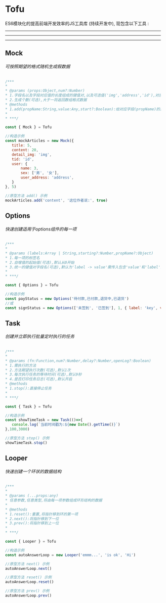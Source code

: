 
# Tofu
ES6模块化的提高前端开发效率的JS工具库 (持续开发中),
现包含以下工具 :


------------


------------


------------



## Mock  
###### 可按照期望的格式随机生成假数据
```javascript
/***
* 
* @params (props:Object,num?:Number)
* 1.字段名以及字段对应值的长度组成的键值对,以及可选值('img','address','id'),对应值为数组即随机抽取数组中其中一位,可传入深层对象
* 2.生成个数(可选),大于一将返回数组格式数据
* @methods 
* 1.add(propName:String,value:Any,start?:Boolean):给对应字段(propName)的首部或末尾(start?)添加指定字段(value)
* 
* ***/

const { Mock } = Tofu

//构造示例
const mockArticles = new Mock({
   title: 5,
   content: 20,
   detail_img: 'img',
   tid: 'id',
   user: {
       name: 3,
       sex: ['男', '女'],
       user_address: 'address',
   }
}, 5)

//原型方法 add() 示例
mockArticles.add('content', '这位作者说:', true)
```
## Options  
###### 快速创建适用于options组件的每一项
```javascript
/***
* 
* @params (labels:Array | String,starting?:Number,propName?:Object)
* 1.每一项的标签名
* 2.自增值的起始值(可选),默认从0开始
* 3.统一的键值对字段名(可选),默认为'label -> value'需传入包含'value'和'label'的对象
* 
* ***/

const { Options } = Tofu

//构造示例
const payStatus = new Options('待付款,已付款,退货中,已退货')
//或
const signStatus = new Options(['未签到', '已签到'], 1, { label: 'key', value: 'val' })
```
## Task  
###### 创建并立即执行批量定时执行的任务
```javascript
/***
* 
* @params (fn:Function,num?:Number,delay?:Number,openLog?:Boolean)
* 1.需执行的方法
* 2.方法期望执行次数(可选),默认1次
* 3.每次执行任务的等待时间(可选),默认9秒
* 4.是否打印任务日志(可选),默认开启
* @methods 
* 1.stop():直接停止任务
* 
* ***/

const { Task } = Tofu

//构造示例
const showTimeTask = new Task(()=>{
   console.log(`当前时间戳为:${new Date().getTime()}`)
},100,3000)

//原型方法 stop() 示例
showTimeTask.stop()
```
## Looper  
###### 快速创建一个环状的数据结构
```javascript
/***
* 
* @params (...props:any)
* 任意参数,任意类型,将由每一项参数组成环形结构的数据
* 
* @methods 
* 1.reset():重置,将指针移到环的第一项
* 2.next():将指针移到下一位
* 3.prev():将指针移到上一位
* 
* ***/

const { Looper } = Tofu

//构造示例
const autoAnswerLoop = new Looper('emmm...', 'is ok', 'Hi')

//原型方法 next() 示例
autoAnswerLoop.next()

//原型方法 reset() 示例
autoAnswerLoop.reset()

//原型方法 prev() 示例
autoAnswerLoop.prev()
```